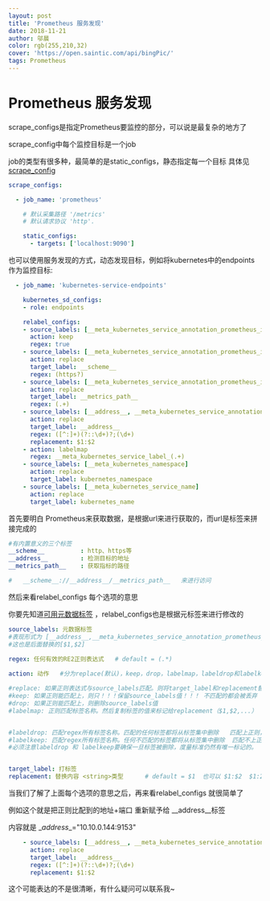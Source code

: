 ```yaml
---
layout: post
title: 'Prometheus 服务发现'
date: 2018-11-21
author: 邬晨
color: rgb(255,210,32)
cover: 'https://open.saintic.com/api/bingPic/'
tags: Prometheus
---
```

# Prometheus 服务发现

scrape_configs是指定Prometheus要监控的部分，可以说是最复杂的地方了

scrape_config中每个监控目标是一个job

job的类型有很多种，最简单的是static_configs，静态指定每一个目标  具体见[scrape_config](https://prometheus.io/docs/prometheus/latest/configuration/configuration/#scrape_config)

```yaml
scrape_configs:

  - job_name: 'prometheus'

    # 默认采集路径 '/metrics'
    # 默认请求协议 'http'.

    static_configs:
      - targets: ['localhost:9090']
```

也可以使用服务发现的方式，动态发现目标，例如将kubernetes中的endpoints作为监控目标:

```yaml
  - job_name: 'kubernetes-service-endpoints'

    kubernetes_sd_configs:
    - role: endpoints

    relabel_configs:
    - source_labels: [__meta_kubernetes_service_annotation_prometheus_io_scrape]
      action: keep
      regex: true
    - source_labels: [__meta_kubernetes_service_annotation_prometheus_io_scheme]
      action: replace
      target_label: __scheme__
      regex: (https?)
    - source_labels: [__meta_kubernetes_service_annotation_prometheus_io_path]
      action: replace
      target_label: __metrics_path__
      regex: (.+)
    - source_labels: [__address__, __meta_kubernetes_service_annotation_prometheus_io_port]
      action: replace
      target_label: __address__
      regex: ([^:]+)(?::\d+)?;(\d+)
      replacement: $1:$2
    - action: labelmap
      regex: __meta_kubernetes_service_label_(.+)
    - source_labels: [__meta_kubernetes_namespace]
      action: replace
      target_label: kubernetes_namespace
    - source_labels: [__meta_kubernetes_service_name]
      action: replace
      target_label: kubernetes_name    
```



首先要明白 Prometheus来获取数据，是根据url来进行获取的，而url是标签来拼接完成的

```yaml
#有内置意义的三个标签
__scheme__          : http、https等
__address__         : 检测目标的地址 
__metrics_path__    : 获取指标的路径

#   __scheme__://__address__/__metrics_path__   来进行访问
```

然后来看relabel_configs 每个选项的意思

你要先知道[可用元数据标签](https://prometheus.io/docs/prometheus/latest/configuration/configuration/#kubernetes_sd_config) ，relabel_configs也是根据元标签来进行修改的

```yaml
source_labels: 元数据标签
#表现形式为 [__address__,__meta_kubernetes_service_annotation_prometheus_io_port]
#这也是后面替换的[$1,$2]
 
regex: 任何有效的RE2正则表达式   # default = (.*)

action: 动作   #分为replace(默认)，keep，drop，labelmap，labeldrop和labelkeep

#replace: 如果正则表达式与source_labels匹配。则将target_label和replacement替换为source_labels的值！！！($1,$2,...),如果正则表达式不匹配, 则不会进行替换
#keep: 如果正则能匹配上，则只！！！保留source_labels值！！！ 不匹配的都会被丢弃
#drop: 如果正则能匹配上，则删除source_labels值
#labelmap: 正则匹配标签名称。然后复制标签的值来标记给replacement（$1,$2,...）


#labeldrop: 匹配regex所有标签名称。匹配的任何标签都将从标签集中删除   匹配上正则，标签将被删除
#labelkeep: 匹配regex所有标签名称。任何不匹配的标签都将从标签集中删除  匹配不上正则，标签将被删除
#必须注意labeldrop 和 labelkeep要确保一旦标签被删除，度量标准仍然有唯一标记的。


target_label: 打标签
replacement: 替换内容 <string>类型      # default = $1  也可以 $1:$2  $1:222  等等
```



当我们了解了上面每个选项的意思之后，再来看relabel_configs 就很简单了

例如这个就是把正则比配到的地址+端口 重新赋予给 \__address__标签

内容就是  \__address__="10.10.0.144:9153"

```yaml
    - source_labels: [__address__, __meta_kubernetes_service_annotation_prometheus_io_port]
      action: replace
      target_label: __address__
      regex: ([^:]+)(?::\d+)?;(\d+)
      replacement: $1:$2
```



这个可能表达的不是很清晰，有什么疑问可以联系我~
